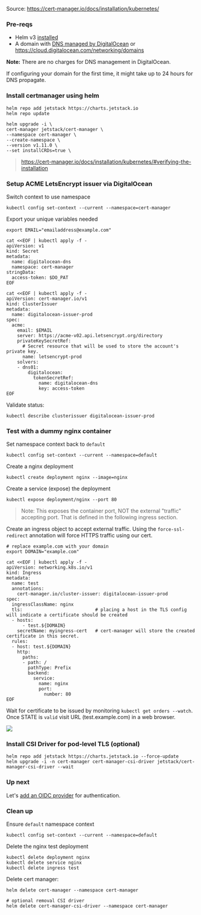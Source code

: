Source: https://cert-manager.io/docs/installation/kubernetes/

### Pre-reqs

- Helm v3 [installed](https://helm.sh/docs/intro/install/)
- A domain with [DNS managed by DigitalOcean](https://docs.digitalocean.com/products/networking/dns/quickstart/) or https://cloud.digitalocean.com/networking/domains

**Note:** There are no charges for DNS management in DigitalOcean.

If configuring your domain for the first time, it might take up to 24 hours for DNS propagate.

### Install certmanager using helm

```
helm repo add jetstack https://charts.jetstack.io
helm repo update

helm upgrade -i \
cert-manager jetstack/cert-manager \
--namespace cert-manager \
--create-namespace \
--version v1.11.0 \
--set installCRDs=true \

```

> https://cert-manager.io/docs/installation/kubernetes/#verifying-the-installation

### Setup ACME LetsEncrypt issuer via DigitalOcean

Switch context to use namespace

```
kubectl config set-context --current --namespace=cert-manager
```

Export your unique variables needed

```
export EMAIL="emailaddress@example.com"
```

```
cat <<EOF | kubectl apply -f -
apiVersion: v1
kind: Secret
metadata:
  name: digitalocean-dns
  namespace: cert-manager
stringData:
  access-token: $DO_PAT
EOF
```

```
cat <<EOF | kubectl apply -f -
apiVersion: cert-manager.io/v1
kind: ClusterIssuer
metadata:
  name: digitalocean-issuer-prod
spec:
  acme:
    email: $EMAIL
    server: https://acme-v02.api.letsencrypt.org/directory
    privateKeySecretRef:
      # Secret resource that will be used to store the account's private key.
      name: letsencrypt-prod
    solvers:
    - dns01:
        digitalocean:
          tokenSecretRef:
            name: digitalocean-dns
            key: access-token
EOF
```

Validate status:

```
kubectl describe clusterissuer digitalocean-issuer-prod
```

### Test with a dummy nginx container

Set namespace context back to `default`

```
kubectl config set-context --current --namespace=default
```

Create a nginx deployment

```
kubectl create deployment nginx --image=nginx
```

Create a service (expose) the deployment

```
kubectl expose deployment/nginx --port 80
```

> Note: This exposes the container port, NOT the external "traffic" accepting port. That is defined in the following ingress section.

Create an ingress object to accept external traffic. Using the `force-ssl-redirect` annotation will force HTTPS traffic using our cert.

```
# replace example.com with your domain
export DOMAIN="example.com"

cat <<EOF | kubectl apply -f -
apiVersion: networking.k8s.io/v1
kind: Ingress
metadata:
  name: test
  annotations:
    cert-manager.io/cluster-issuer: digitalocean-issuer-prod
spec:
  ingressClassName: nginx
  tls:                           # placing a host in the TLS config will indicate a certificate should be created
  - hosts:
      - test.${DOMAIN}
    secretName: myingress-cert   # cert-manager will store the created certificate in this secret.
  rules:
  - host: test.${DOMAIN}
    http:
      paths:
      - path: /
        pathType: Prefix
        backend:
          service:
            name: nginx
            port:
              number: 80
EOF
```

Wait for certificate to be issued by monitoring `kubectl get orders --watch`. Once STATE is `valid` visit URL (test.example.com) in a web browser.

![](img/ssl-test.png)

### Install CSI Driver for pod-level TLS (optional)

```
helm repo add jetstack https://charts.jetstack.io --force-update
helm upgrade -i -n cert-manager cert-manager-csi-driver jetstack/cert-manager-csi-driver --wait
```

### Up next

Let's [add an OIDC provider](setup-dex-oidc.md) for authentication.

### Clean up

Ensure `default` namespace context

```
kubectl config set-context --current --namespace=default
```

Delete the nginx test deployment

```
kubectl delete deployment nginx
kubectl delete service nginx
kubectl delete ingress test
```

Delete cert manager:

```
helm delete cert-manager --namespace cert-manager

# optional removal CSI driver
helm delete cert-manager-csi-driver --namespace cert-manager
```